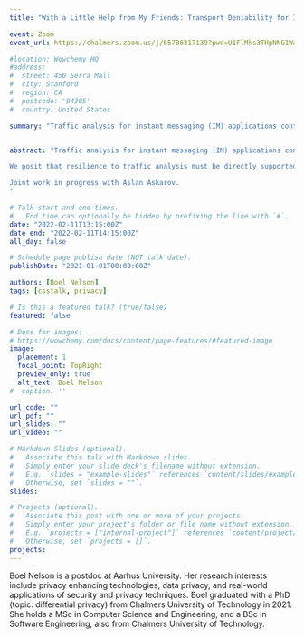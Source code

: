 ```yaml
---
title: "With a Little Help from My Friends: Transport Deniability for Instant Messaging"

event: Zoom
event_url: https://chalmers.zoom.us/j/65786317139?pwd=U1FlMks3THpNNG1WaFRJNkJxQXdBQT09

#location: Wowchemy HQ
#address:
#  street: 450 Serra Mall
#  city: Stanford
#  region: CA
#  postcode: '94305'
#  country: United States

summary: "Traffic analysis for instant messaging (IM) applications continues to pose an important privacy challenge. In particular, transport-level data can leak unintentional information about IM – such as who communicates with whom. Existing tools for metadata privacy have adoption obstacles, including the risks of being scrutinized for having a particular app installed, and performance overheads incompatible with mobile devices."


abstract: "Traffic analysis for instant messaging (IM) applications continues to pose an important privacy challenge. In particular, transport-level data can leak unintentional information about IM – such as who communicates with whom. Existing tools for metadata privacy have adoption obstacles, including the risks of being scrutinized for having a particular app installed, and performance overheads incompatible with mobile devices.

We posit that resilience to traffic analysis must be directly supported by major IM services themselves, and must be done in a low-cost manner without breaking existing features. As a first step in this direction, we propose a hybrid messaging model that combines regular and deniable messages. We present a novel protocol for deniable instant messaging, which we call DenIM. DenIM is built on the principle that deniable messages can be made indistinguishable from regular messages with a little help from a user’s friends. Deniable messages’ network traffic can then be explained by a plausible cover story. DenIM achieves overhead proportional to the messages sent, as opposed to scaling with time or number of users. To show the effectiveness of DenIM, we implement a trace simulator, and show that DenIM’s deniability guarantees hold against strong adversaries such as internet service providers.

Joint work in progress with Aslan Askarov.
"

# Talk start and end times.
#   End time can optionally be hidden by prefixing the line with `#`.
date: "2022-02-11T13:15:00Z"
date_end: "2022-02-11T14:15:00Z"
all_day: false

# Schedule page publish date (NOT talk date).
publishDate: "2021-01-01T00:00:00Z"

authors: [Boel Nelson]
tags: [csstalk, privacy]

# Is this a featured talk? (true/false)
featured: false

# Docs for images:
# https://wowchemy.com/docs/content/page-features/#featured-image
image:
  placement: 1
  focal_point: TopRight
  preview_only: true
  alt_text: Boel Nelson
#  caption: ''

url_code: ""
url_pdf: ""
url_slides: ""
url_video: ""

# Markdown Slides (optional).
#   Associate this talk with Markdown slides.
#   Simply enter your slide deck's filename without extension.
#   E.g. `slides = "example-slides"` references `content/slides/example-slides.md`.
#   Otherwise, set `slides = ""`.
slides:

# Projects (optional).
#   Associate this post with one or more of your projects.
#   Simply enter your project's folder or file name without extension.
#   E.g. `projects = ["internal-project"]` references `content/project/deep-learning/index.md`.
#   Otherwise, set `projects = []`.
projects:
---
```


Boel Nelson is a postdoc at Aarhus University. Her research interests include privacy enhancing technologies, data privacy, and real-world applications of security and privacy techniques.
Boel graduated with a PhD (topic: differential privacy) from Chalmers University of Technology in 2021. She holds a MSc in Computer Science and Engineering, and a BSc in Software Engineering, also from Chalmers University of Technology.
